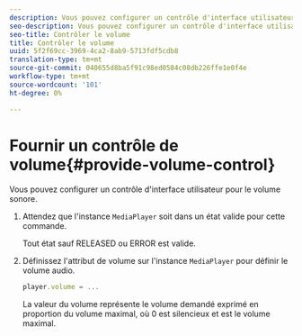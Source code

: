 ```yaml
---
description: Vous pouvez configurer un contrôle d'interface utilisateur pour le volume sonore.
seo-description: Vous pouvez configurer un contrôle d'interface utilisateur pour le volume sonore.
seo-title: Contrôler le volume
title: Contrôler le volume
uuid: 5f2f69cc-3969-4ca2-8ab9-5713fdf5cdb8
translation-type: tm+mt
source-git-commit: 040655d8ba5f91c98ed0584c08db226ffe1e0f4e
workflow-type: tm+mt
source-wordcount: '101'
ht-degree: 0%

---
```



# Fournir un contrôle de volume{#provide-volume-control}

Vous pouvez configurer un contrôle d&#39;interface utilisateur pour le volume sonore.

1. Attendez que l&#39;instance `MediaPlayer` soit dans un état valide pour cette commande.

   Tout état sauf RELEASED ou ERROR est valide.
1. Définissez l&#39;attribut de volume sur l&#39;instance `MediaPlayer` pour définir le volume audio.

   ```js
   player.volume = ...
   ```

   La valeur du volume représente le volume demandé exprimé en proportion du volume maximal, où 0 est silencieux et est le volume maximal.

